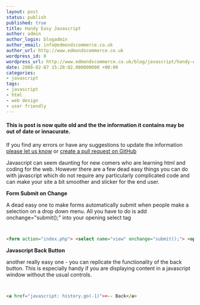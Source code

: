 ```yaml
---
layout: post
status: publish
published: true
title: Handy Easy Javascript
author: admin
author_login: blogadmin
author_email: info@edmondscommerce.co.uk
author_url: http://www.edmondscommerce.co.uk
wordpress_id: 8
wordpress_url: http://www.edmondscommerce.co.uk/blog/javascript/handy-easy-javascript/
date: 2008-02-07 15:28:02.000000000 +00:00
categories:
- javascript
tags:
- javascript
- html
- web design
- user friendly
---
```

<div class="oldpost"><h4>This is post is now quite old and the the information it contains may be out of date or innacurate.</h4>
<p>
If you find any errors or have any suggestions to update the information <a href="http://edmondscommerce.github.io/contact-us/index.html">please let us know</a>
or <a href="https://github.com/edmondscommerce/edmondscommerce.github.io">create a pull request on GitHub</a>
</p>
</div>
Javascript can seem daunting for new comers who are learning html and coding for the web. However there are a few dead easy things you can do with javascript which do not require any particularly complicated code and can make your site a bit smoother and slicker for the end user.

<strong>Form Submit on Change</strong>

A dead easy one to make forms automatically submit when people make a selection on a drop down menu. All you have to do is add onchange="submit();" into your opening select tag

```html


<form action="index.php"> <select name="view" onchange="submit();"> <option>option1</option><option>option 2</option></select> </form>
```

<strong>Javascript Back Button</strong>

another really easy one - you can replicate the functionality of the back button. This is especially handy if you are displaying content in a javascript window without the usual controls.

```html


<a href="javascript: history.go(-1)"><-- Back</a>


```
